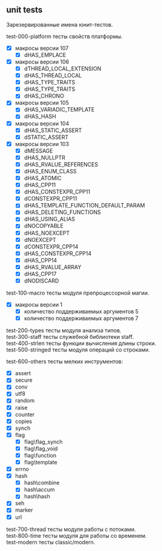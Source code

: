
unit tests
----------

Зарезервированные имена юнит-тестов.  

test-000-platform    тесты свойств платформы.  
  - [x] макросы версии 107  
    - [x] dHAS_EMPLACE  
  - [x] макросы версии 106  
    - [x] dTHREAD_LOCAL_EXTENSION  
    - [x] dHAS_THREAD_LOCAL  
    - [x] dHAS_TYPE_TRAITS  
    - [x] dHAS_TYPE_TRAITS  
    - [x] dHAS_CHRONO  
  - [x] макросы версии 105  
    - [x] dHAS_VARIADIC_TEMPLATE  
    - [x] dHAS_HASH  
  - [x] макросы версии 104  
    - [x] dHAS_STATIC_ASSERT  
    - [x] dSTATIC_ASSERT  
  - [x] макросы версии 103  
    - [x] dMESSAGE  
    - [x] dHAS_NULLPTR  
    - [x] dHAS_RVALUE_REFERENCES  
    - [x] dHAS_ENUM_CLASS  
    - [x] dHAS_ATOMIC  
    - [x] dHAS_CPP11  
    - [x] dHAS_CONSTEXPR_CPP11  
    - [x] dCONSTEXPR_CPP11  
    - [x] dHAS_TEMPLATE_FUNCTION_DEFAULT_PARAM  
    - [x] dHAS_DELETING_FUNCTIONS  
    - [x] dHAS_USING_ALIAS  
    - [x] dNOCOPYABLE  
    - [x] dHAS_NOEXCEPT  
    - [x] dNOEXCEPT  
    - [x] dCONSTEXPR_CPP14  
    - [x] dHAS_CONSTEXPR_CPP14  
    - [x] dHAS_CPP14  
    - [x] dHAS_RVALUE_ARRAY  
    - [x] dHAS_CPP17  
    - [x] dNODISCARD  

test-100-macro       тесты модуля препроцессорной магии.  
  - [x] макросы версии 1  
    - [x] количество поддерживаемых аргументов 5
    - [x] количество поддерживаемых аргументов 7

test-200-types       тесты модуля анализа типов.  
test-300-staff       тесты служебной библиотеки staff.  
test-400-strlen      тесты функции вычисления длины строки.  
test-500-stringed    тесты модуля операций со строками.  

test-600-others      тесты мелких инструментов:  
  - [x] assert  
  - [x] secure  
  - [x] conv  
  - [x] utf8  
  - [x] random  
  - [x] raise  
  - [x] counter  
  - [x] copies  
  - [x] synch  
  - [x] flag  
    - [x] flag\flag_synch  
    - [x] flag\flag_void  
    - [x] flag\function  
    - [x] flag\template  
  - [x] errno  
  - [x] hash  
    - [x] hash\combine  
    - [x] hash\accum  
    - [x] hash\hash  
  - [x] seh  
  - [x] marker  
  - [x] url  

test-700-thread      тесты модуля работы с потоками.  
test-800-time        тесты модуля для работы со временем.  
test-modern          тесты classic/modern.  
